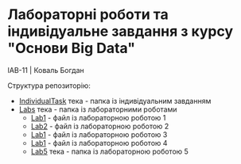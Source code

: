 # Лабораторні роботи та індивідуальне завдання з курсу "Основи Big Data"
ІАВ-11 | Коваль Богдан

Структура репозиторію:
* [IndividualTask](./IndividualTask) тека - папка із індивідуальним завданням
* [Labs](./Labs) тека - папка із лабораторними роботами
    * [Lab1](./Labs/Lab1) - файл із лабораторною роботою 1
    * [Lab2](./Labs/Lab2) - файл із лабораторною роботою 2
    * [Lab1](./Labs/Lab3) - файл із лабораторною роботою 3
    * [Lab1](./Labs/Lab4) - файл із лабораторною роботою 4
    * [Lab5](./Labs/Lab5) тека - папка із лабораторною роботою 5
